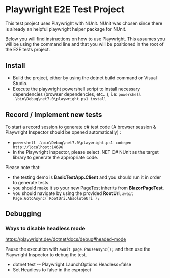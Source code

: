 # Playwright E2E Test Project

This test project uses Playwright with NUnit.
NUnit was chosen since there is already an helpful playwright helper package for NUnit.

Below you will find instructions on how to use Playwright. This assumes you will be using the command line and that you will be positioned in the root of the E2E tests project.

## Install
- Build the project, either by using the dotnet build command or Visual Studio.
- Execute the playwright powershell script to install necessary dependencies (browser dependencies, etc...), i.e: `powershell .\bin\Debug\net7.0\playwright.ps1 install`

## Record / Implement new tests
To start a record session to generate c# test code (A browser session & Playwright Inspector should be opened automatically) :
- `powershell .\bin\Debug\net7.0\playwright.ps1 codegen http://localhost:14696`
- In the Playwright Inspector, please select .NET C# NUnit as the target library to generate the appropriate code.


Please note that:
- the testing demo is **BasicTestApp.Client** and you should run it in order to generate tests.
- you should make it so your new PageTest inherits from **BlazorPageTest**.
- you should navigate by using the provided **RootUri**, `await Page.GotoAsync( RootUri.AbsoluteUri );`


## Debugging

### Ways to disable headless mode

https://playwright.dev/dotnet/docs/debug#headed-mode

Pause the execution with `await page.PauseAsync();` and then use the Playwright Inspector to debug the test.
- dotnet test -- Playwright.LaunchOptions.Headless=false
- Set Headless to false in the csproject
